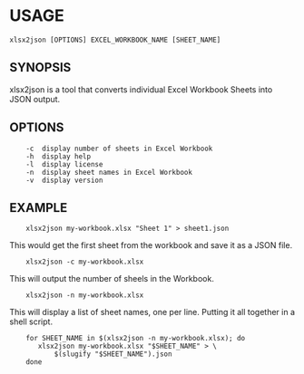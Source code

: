
# USAGE

    xlsx2json [OPTIONS] EXCEL_WORKBOOK_NAME [SHEET_NAME]

## SYNOPSIS

xlsx2json is a tool that converts individual Excel Workbook Sheets into
JSON output.

## OPTIONS

```
	-c	display number of sheets in Excel Workbook
	-h	display help
	-l	display license
	-n	display sheet names in Excel Workbook
	-v	display version
```

## EXAMPLE

```
    xlsx2json my-workbook.xlsx "Sheet 1" > sheet1.json
```

This would get the first sheet from the workbook and save it as a JSON file.

```
    xlsx2json -c my-workbook.xlsx
```

This will output the number of sheels in the Workbook.

```
    xlsx2json -n my-workbook.xlsx
```

This will display a list of sheet names, one per line.
Putting it all together in a shell script.

```
    for SHEET_NAME in $(xlsx2json -n my-workbook.xlsx); do
       xlsx2json my-workbook.xlsx "$SHEET_NAME" > \
	       $(slugify "$SHEET_NAME").json
    done
```

